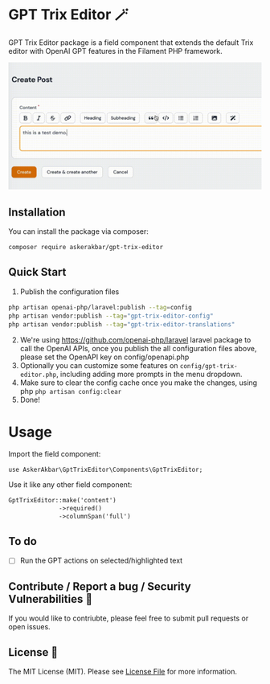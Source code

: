 # GPT Trix Editor 🪄 

GPT Trix Editor package is a field component that extends the default Trix editor with OpenAI GPT features in the Filament PHP framework.

![check-grammar-demo](demo/grammar_check.gif)

## Installation

You can install the package via composer:

```bash
composer require askerakbar/gpt-trix-editor
```

## Quick Start

1. Publish the configuration files
```bash
php artisan openai-php/laravel:publish --tag=config
php artisan vendor:publish --tag="gpt-trix-editor-config"
php artisan vendor:publish --tag="gpt-trix-editor-translations"
```

2. We're using https://github.com/openai-php/laravel laravel package to call the OpenAI APIs, once you publish the all configuration files above, please set the OpenAPI key on config/openapi.php
3. Optionally you can customize some features on ```config/gpt-trix-editor.php```, including adding more prompts in the menu dropdown.
4. Make sure to clear the config cache once you make the changes, using php ```php artisan config:clear ```
5. Done!

# Usage

Import the field component: 
```
use AskerAkbar\GptTrixEditor\Components\GptTrixEditor;
```

Use it like any other field component:

```
GptTrixEditor::make('content')
              ->required()
              ->columnSpan('full')
```



## To do 
- [ ] Run the GPT actions on selected/highlighted text 

## Contribute / Report a bug / Security Vulnerabilities 🐞
If you would like to contriubte, please feel free to submit pull requests or open issues.

## License 📝

The MIT License (MIT). Please see [License File](LICENSE.md) for more information.
